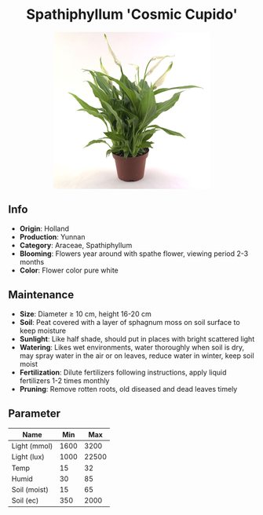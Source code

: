 <h1 align='center'>Spathiphyllum 'Cosmic Cupido'</h1>
<p align="center">
    <img 
        align='center'
        width='320'
        src="../images/spathiphyllum cosmic cupido.png" 
        alt='Spathiphyllum 'Cosmic Cupido'' />
</p>

## Info

 - **Origin**: Holland
 - **Production**: Yunnan
 - **Category**: Araceae, Spathiphyllum
 - **Blooming**: Flowers year around with spathe flower, viewing period 2-3 months
 - **Color**: Flower color pure white

## Maintenance

 - **Size**: Diameter ≥ 10 cm, height 16-20 cm
 - **Soil**: Peat covered with a layer of sphagnum moss on soil surface to keep moisture
 - **Sunlight**: Like half shade, should put in places with bright scattered light
 - **Watering**: Likes wet environments, water thoroughly when soil is dry, may spray water in the air or on leaves, reduce water in winter, keep soil moist
 - **Fertilization**: Dilute fertilizers following instructions, apply liquid fertilizers 1-2 times monthly
 - **Pruning**: Remove rotten roots, old diseased and dead leaves timely

## Parameter

| Name         | Min  | Max   |
|--------------|------|-------|
| Light (mmol) | 1600 | 3200  |
| Light (lux)  | 1000 | 22500 |
| Temp         | 15    | 32    |
| Humid        | 30   | 85    |
| Soil (moist) | 15   | 65    |
| Soil (ec)    | 350  | 2000  |